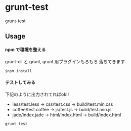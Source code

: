 grunt-test
==========

grunt-test


## Usage


#### npm で環境を整える

grunt-cli と grunt, grunt 用プラグインもろもろ
落ちてきます.

```
$npm install
```

#### テストしてみる

下記のように出力されてればok!!

- less/test.less -> css/test.css -> build/test.min.css
- coffee/test.coffee -> js/test.js -> build/test.min.js
- jade/index.jade -> html/index.html -> build/index.html


```
grunt test
```


